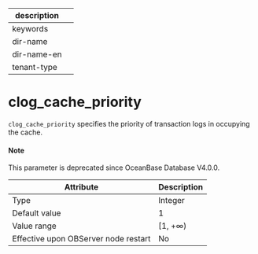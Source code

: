 |description||
|---|---|
|keywords||
|dir-name||
|dir-name-en||
|tenant-type||

# clog_cache_priority


`clog_cache_priority` specifies the priority of transaction logs in occupying the cache.

<main id="notice" type='explain'>
  <h4>Note</h4>
  <p>This parameter is deprecated since OceanBase Database V4.0.0. </p>
</main>

| **Attribute** | **Description** |
|------------------|----------|
| Type | Integer |
| Default value | 1 |
| Value range | \[1, +∞) |
| Effective upon OBServer node restart | No |


